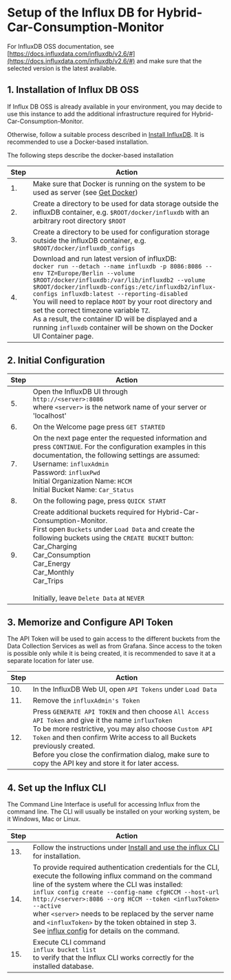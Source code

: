 # Setup of the Influx DB for Hybrid-Car-Consumption-Monitor

For InfluxDB OSS documentation, see [https://docs.influxdata.com/influxdb/v2.6/#](https://docs.influxdata.com/influxdb/v2.6/#) and make sure that the selected version is the latest available.

## 1. Installation of Influx DB OSS

If Influx DB OSS is already available in your environment, you may decide to use this instance to add the additional infrastructure required for Hybrid-Car-Consumption-Monitor.

Otherwise, follow a suitable process described in [Install InfluxDB](https://docs.influxdata.com/influxdb/v2.6/install/).
It is recommended to use a Docker-based installation.

The following steps describe the docker-based installation

|Step|Action
|----|-----------------------------------------------------
|1.  | Make sure that Docker is running on the system to be used as server (see [Get Docker](https://docs.docker.com/get-docker/))
|2.  | Create a directory to be used for data storage outside the influxDB container, e.g. ```$ROOT/docker/influxdb``` with an arbitrary root directory ```$ROOT```
|3.  | Create a directory to be used for configuration storage outside the influxDB container, e.g. ```$ROOT/docker/influxdb_configs```
|4.  | Download and run latest version of influxDB:<br/>```docker run --detach --name influxdb -p 8086:8086 --env TZ=Europe/Berlin --volume $ROOT/docker/influxdb:/var/lib/influxdb2 --volume $ROOT/docker/influxdb-configs:/etc/influxdb2/influx-configs influxdb:latest --reporting-disabled```<br/> You will need to replace ```ROOT``` by your root directory and set the correct timezone variable ```TZ```. <br/> As a result, the container ID will be displayed and a running ```influxdb``` container will be shown on the Docker UI Container page.

## 2. Initial Configuration

|Step|Action
|----|-----------------------------------------------------
|5.  | Open the InfluxDB UI through <br/> ```http://<server>:8086``` <br/> where ```<server>``` is the network name of your server or 'localhost'
|6.  | On the Welcome page press ```GET STARTED```
|7.  | On the next page enter the requested information and press ```CONTINUE```. For the configuration examples in this documentation, the following settings are assumed: <br/>Username: ```influxAdmin```<br/>Password: ```influxPwd```<br/>Initial Organization Name: ```HCCM```<br/>Initial Bucket Name: ```Car_Status```
|8.  | On the following page, press ```QUICK START```
|9.  | Create additional buckets required for Hybrid-Car-Consumption-Monitor.<br/>First open ```Buckets``` under ```Load Data``` and create the following buckets using the ```CREATE BUCKET``` button:<br/>Car_Charging<br/>Car_Consumption<br/>Car_Energy<br/>Car_Monthly<br/>Car_Trips<br/><br/>Initially, leave ```Delete Data``` at ```NEVER```

## 3. Memorize and Configure API Token

The API Token will be used to gain access to the different buckets from the Data Collection Services as well as from Grafana. Since access to the token is possible only while it is being created, it is recommended to save it at a separate location for later use.

|Step|Action
|----|-----------------------------------------------------
|10. | In the InfluxDB Web UI, open ```API Tokens``` under ```Load Data```
|11. | Remove the ```influxAdmin's Token```
|12. | Press ```GENERATE API TOKEN``` and then choose ```All Access API Token``` and give it the name ```influxToken```<br/>To be more restrictive, you may also choose ```Custom API Token``` and then confirm Write access to all Buckets previously created.<br/>Before you close the confirmation dialog, make sure to copy the API key and store it for later access.

## 4. Set up the Influx CLI

The Command Line Interface is usefull for accessing Influx from the command line.
The CLI will usually be installed on your working system, be it Windows, Mac or Linux.

|Step|Action
|----|-----------------------------------------------------
|13. | Follow the instructions under [Install and use the influx CLI](https://docs.influxdata.com/influxdb/v2.6/tools/influx-cli/) for installation.
|14. | To provide required authentication credentials for the CLI, execute the following influx command on the command line of the system where the CLI was installed:<br/>```influx config create --config-name cfgHCCM --host-url http://<server>:8086 --org HCCM --token <influxToken> --active```<br/>wher ```<server>``` needs to be replaced by the server name and ```<influxToken>``` by the token obtained in step 3.<br/>See [influx config](https://docs.influxdata.com/influxdb/v2.6/reference/cli/influx/config/) for details on the command.
|15. | Execute CLI command<br/>```influx bucket list```<br/>to verify that the Influx CLI works correctly for the installed database.
